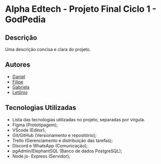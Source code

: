 # Alpha Edtech - Projeto Final Ciclo 1 - GodPedia

## Descrição
Uma descrição concisa e clara do projeto.

## Autores
- [Daniel](https://github.com/danseveriano)
- [Filipe](https://github.com/filipeleaogomes)
- [Gabriela](https://github.com/GabrielaRayla)
- [Letônio](https://github.com/lets2)

## Tecnologias Utilizadas
- Lista das tecnologias utilizadas no projeto, separadas por vírgula.
- Figma (Prototipagem);
- VScode (Editor);
- Git/GitHub (Versionamento e repositório);
- Trello (Gerenciamento e distribuição das tarefas);
- Discord e WhatsApp (Comunicação);
- pgAdmin/ElephantSQL (Banco de dados PostgreSQL);
- Node.js- Express (Servidor);
